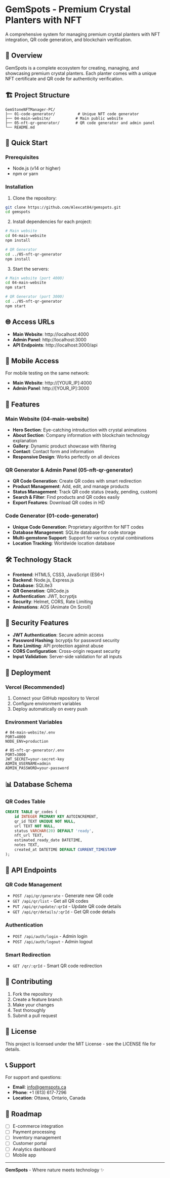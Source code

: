 # GemSpots - Premium Crystal Planters with NFT

A comprehensive system for managing premium crystal planters with NFT integration, QR code generation, and blockchain verification.

## 🌟 Overview

GemSpots is a complete ecosystem for creating, managing, and showcasing premium crystal planters. Each planter comes with a unique NFT certificate and QR code for authenticity verification.

## 🏗️ Project Structure

```
GemStoneNFTManager-PC/
├── 01-code-generator/          # Unique NFT code generator
├── 04-main-website/           # Main public website
├── 05-nft-qr-generator/       # QR code generator and admin panel
└── README.md
```

## 🚀 Quick Start

### Prerequisites
- Node.js (v14 or higher)
- npm or yarn

### Installation

1. Clone the repository:
```bash
git clone https://github.com/Alexcat84/gemspots.git
cd gemspots
```

2. Install dependencies for each project:
```bash
# Main website
cd 04-main-website
npm install

# QR Generator
cd ../05-nft-qr-generator
npm install
```

3. Start the servers:
```bash
# Main website (port 4000)
cd 04-main-website
npm start

# QR Generator (port 3000)
cd ../05-nft-qr-generator
npm start
```

## 🌐 Access URLs

- **Main Website**: http://localhost:4000
- **Admin Panel**: http://localhost:3000
- **API Endpoints**: http://localhost:3000/api

## 📱 Mobile Access

For mobile testing on the same network:
- **Main Website**: http://[YOUR_IP]:4000
- **Admin Panel**: http://[YOUR_IP]:3000

## 🎯 Features

### Main Website (04-main-website)
- **Hero Section**: Eye-catching introduction with crystal animations
- **About Section**: Company information with blockchain technology explanation
- **Gallery**: Dynamic product showcase with filtering
- **Contact**: Contact form and information
- **Responsive Design**: Works perfectly on all devices

### QR Generator & Admin Panel (05-nft-qr-generator)
- **QR Code Generation**: Create QR codes with smart redirection
- **Product Management**: Add, edit, and manage products
- **Status Management**: Track QR code status (ready, pending, custom)
- **Search & Filter**: Find products and QR codes easily
- **Export Features**: Download QR codes in HD

### Code Generator (01-code-generator)
- **Unique Code Generation**: Proprietary algorithm for NFT codes
- **Database Management**: SQLite database for code storage
- **Multi-gemstone Support**: Support for various crystal combinations
- **Location Tracking**: Worldwide location database

## 🛠️ Technology Stack

- **Frontend**: HTML5, CSS3, JavaScript (ES6+)
- **Backend**: Node.js, Express.js
- **Database**: SQLite3
- **QR Generation**: QRCode.js
- **Authentication**: JWT, bcryptjs
- **Security**: Helmet, CORS, Rate Limiting
- **Animations**: AOS (Animate On Scroll)

## 🔐 Security Features

- **JWT Authentication**: Secure admin access
- **Password Hashing**: bcryptjs for password security
- **Rate Limiting**: API protection against abuse
- **CORS Configuration**: Cross-origin request security
- **Input Validation**: Server-side validation for all inputs

## 🚀 Deployment

### Vercel (Recommended)
1. Connect your GitHub repository to Vercel
2. Configure environment variables
3. Deploy automatically on every push

### Environment Variables
```env
# 04-main-website/.env
PORT=4000
NODE_ENV=production

# 05-nft-qr-generator/.env
PORT=3000
JWT_SECRET=your-secret-key
ADMIN_USERNAME=admin
ADMIN_PASSWORD=your-password
```

## 📊 Database Schema

### QR Codes Table
```sql
CREATE TABLE qr_codes (
    id INTEGER PRIMARY KEY AUTOINCREMENT,
    qr_id TEXT UNIQUE NOT NULL,
    url TEXT NOT NULL,
    status VARCHAR(20) DEFAULT 'ready',
    nft_url TEXT,
    estimated_ready_date DATETIME,
    notes TEXT,
    created_at DATETIME DEFAULT CURRENT_TIMESTAMP
);
```

## 📝 API Endpoints

### QR Code Management
- `POST /api/qr/generate` - Generate new QR code
- `GET /api/qr/list` - Get all QR codes
- `PUT /api/qr/update/:qrId` - Update QR code details
- `GET /api/qr/details/:qrId` - Get QR code details

### Authentication
- `POST /api/auth/login` - Admin login
- `POST /api/auth/logout` - Admin logout

### Smart Redirection
- `GET /qr/:qrId` - Smart QR code redirection

## 🤝 Contributing

1. Fork the repository
2. Create a feature branch
3. Make your changes
4. Test thoroughly
5. Submit a pull request

## 📄 License

This project is licensed under the MIT License - see the LICENSE file for details.

## 📞 Support

For support and questions:
- **Email**: info@gemspots.ca
- **Phone**: +1 (613) 617-7296
- **Location**: Ottawa, Ontario, Canada

## 🎯 Roadmap

- [ ] E-commerce integration
- [ ] Payment processing
- [ ] Inventory management
- [ ] Customer portal
- [ ] Analytics dashboard
- [ ] Mobile app

---

**GemSpots** - Where nature meets technology ✨
